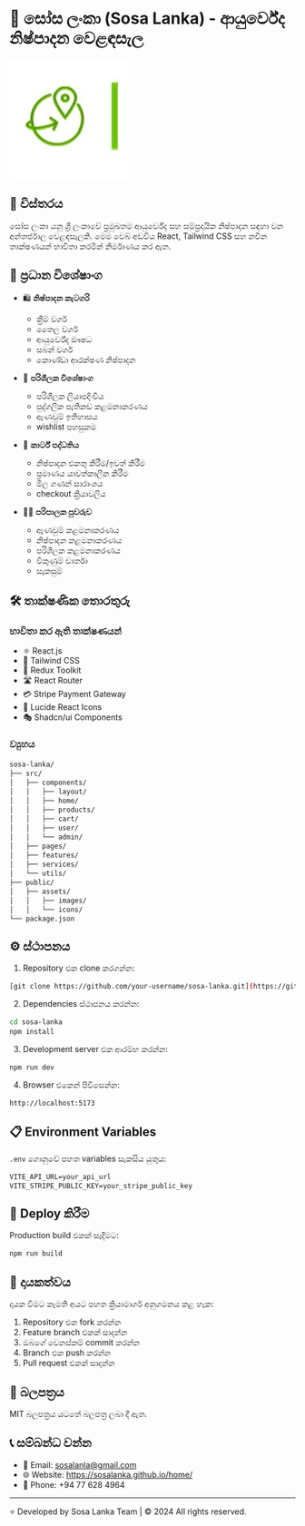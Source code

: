 # 🌺 සෝස ලංකා (Sosa Lanka) - ආයුර්වේද නිෂ්පාදන වෙළඳසැල

![Sosa Lanka Logo](./public/assets/images/logo.png)

## 📝 විස්තරය

සෝස ලංකා යනු ශ්‍රී ලංකාවේ ප්‍රමුඛතම ආයුර්වේද සහ සම්ප්‍රදායික නිෂ්පාදන සඳහා වන අන්තර්ජාල වෙළඳසැලකි. මෙම වෙබ් අඩවිය React, Tailwind CSS සහ නවීන තාක්ෂණයන් භාවිතා කරමින් නිර්මාණය කර ඇත.

## 🌟 ප්‍රධාන විශේෂාංග

- 🛍️ **නිෂ්පාදන කැටගරි**
  - ක්‍රීම් වර්ග
  - තෛල වර්ග
  - ආයුර්වේද ඖෂධ
  - සබන් වර්ග
  - කොණ්ඩා ආරක්ෂණ නිෂ්පාදන

- 👤 **පරිශීලක විශේෂාංග**
  - පරිශීලක ලියාපදිංචිය
  - පුද්ගලික පැතිකඩ කළමනාකරණය
  - ඇණවුම් ඉතිහාසය
  - wishlist පහසුකම

- 🛒 **කාර්ට් පද්ධතිය**
  - නිෂ්පාදන එකතු කිරීම/ඉවත් කිරීම
  - ප්‍රමාණය යාවත්කාලීන කිරීම
  - මිල ගණන් සාරාංශය
  - checkout ක්‍රියාවලිය

- 👨‍💼 **පරිපාලක පුවරුව**
  - ඇණවුම් කළමනාකරණය
  - නිෂ්පාදන කළමනාකරණය
  - පරිශීලක කළමනාකරණය
  - විකුණුම් වාර්තා
  - සැකසුම්

## 🛠️ තාක්ෂණික තොරතුරු

### භාවිතා කර ඇති තාක්ෂණයන්

- ⚛️ React.js
- 🎨 Tailwind CSS
- 🔄 Redux Toolkit
- 🛣️ React Router
- 💳 Stripe Payment Gateway
- 🎯 Lucide React Icons
- 🎭 Shadcn/ui Components

### ව්‍යුහය

```
sosa-lanka/
├── src/
│   ├── components/
│   │   ├── layout/
│   │   ├── home/
│   │   ├── products/
│   │   ├── cart/
│   │   ├── user/
│   │   └── admin/
│   ├── pages/
│   ├── features/
│   ├── services/
│   └── utils/
├── public/
│   ├── assets/
│   │   ├── images/
│   │   └── icons/
└── package.json
```

## ⚙️ ස්ථාපනය

1. Repository එක clone කරගන්න:
```bash
[git clone https://github.com/your-username/sosa-lanka.git](https://github.com/sosalanka/home.git)
```

2. Dependencies ස්ථාපනය කරන්න:
```bash
cd sosa-lanka
npm install
```

3. Development server එක ආරම්භ කරන්න:
```bash
npm run dev
```

4. Browser එකෙන් පිවිසෙන්න:
```
http://localhost:5173
```

## 📋 Environment Variables

`.env` ගොනුවේ පහත variables සැකසිය යුතුය:

```env
VITE_API_URL=your_api_url
VITE_STRIPE_PUBLIC_KEY=your_stripe_public_key
```

## 🚀 Deploy කිරීම

Production build එකක් සෑදීමට:

```bash
npm run build
```

## 👥 දායකත්වය

දායක වීමට කැමති අයට පහත ක්‍රියාමාර්ග අනුගමනය කළ හැක:

1. Repository එක fork කරන්න
2. Feature branch එකක් සාදන්න
3. ඔබගේ වෙනස්කම් commit කරන්න
4. Branch එක push කරන්න
5. Pull request එකක් සාදන්න

## 📝 බලපත්‍රය

MIT බලපත්‍රය යටතේ බලපත්‍ර ලබා දී ඇත.

## 📞 සම්බන්ධ වන්න

- 📧 Email: sosalanla@gmail.com
- 🌐 Website: https://sosalanka.github.io/home/
- 📱 Phone: +94 77 628 4964

---
⭐️ Developed by Sosa Lanka Team | © 2024 All rights reserved.
